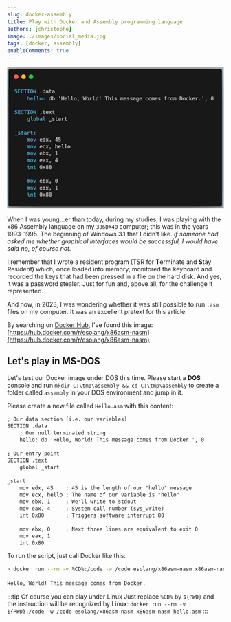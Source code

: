 ```yaml
---
slug: docker-assembly
title: Play with Docker and Assembly programming language
authors: [christophe]
image: ./images/social_media.jpg
tags: [docker, assembly]
enableComments: true
---
```

<!-- cspell:ignore erminate,esident,esolang,nasm -->
![Play with Docker and Assembly programming language](./images/header.jpg)

When I was young...er than today, during my studies, I was playing with the x86 Assembly language on my `386DX40` computer; this was in the years 1993-1995. The beginning of Windows 3.1 that I didn't like. *If someone had asked me whether graphical interfaces would be successful, I would have said no, of course not.*

I remember that I wrote a resident program (TSR  for **T**erminate and **S**tay **R**esident) which, once loaded into memory, monitored the keyboard and recorded the keys that had been pressed in a file on the hard disk. And yes, it was a password stealer. Just for fun and, above all, for the challenge it represented.

And now, in 2023, I was wondering whether it was still possible to run `.asm` files on my computer.  It was an excellent pretext for this article.

<!-- truncate -->

By searching on [Docker Hub](https://hub.docker.com/), I've found this image: [https://hub.docker.com/r/esolang/x86asm-nasm](https://hub.docker.com/r/esolang/x86asm-nasm)

## Let's play in MS-DOS

Let's test our Docker image under DOS this time. Please start a **DOS** console and run `mkdir C:\tmp\assembly && cd C:\tmp\assembly` to create a folder called `assembly` in your DOS environment and jump in it.

Please create a new file called `Hello.asm` with this content:

<Snippets filename="Hello.asm">

```assembly
; Our data section (i.e. our variables)
SECTION .data
    ; Our null terminated string
    hello: db 'Hello, World! This message comes from Docker.', 0

; Our entry point
SECTION .text
    global _start

_start:
    mov edx, 45    ; 45 is the length of our "hello" message
    mov ecx, hello ; The name of our variable is "hello"
    mov ebx, 1     ; We'll write to stdout
    mov eax, 4     ; System call number (sys_write)
    int 0x80       ; Triggers software interrupt 80

    mov ebx, 0     ; Next three lines are equivalent to exit 0
    mov eax, 1
    int 0x80
```

</Snippets>

To run the script, just call Docker like this:

```bash
> docker run --rm -v %CD%:/code -w /code esolang/x86asm-nasm x86asm-nasm hello.asm

Hello, World! This message comes from Docker.
```

:::tip Of course you can play under Linux
Just replace `%CD%` by `${PWD}` and the instruction will be recognized by Linux: `docker run --rm -v ${PWD}:/code -w /code esolang/x86asm-nasm x86asm-nasm hello.asm`
:::

